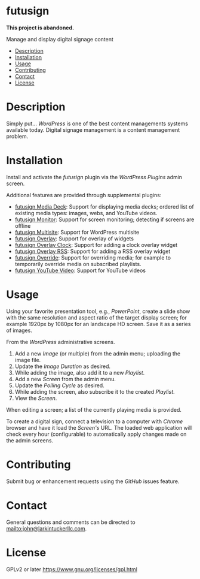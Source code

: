 futusign
====

**This project is abandoned.**

Manage and display digital signage content

- [Description](#description)
- [Installation](#installation)
- [Usage](#usage)
- [Contributing](#contributing)
- [Contact](#contact)
- [License](#license)

Description
===

Simply put... *WordPress* is one of the best content managements systems available today. Digital signage management is a content management problem. 

Installation
====

Install and activate the *futusign* plugin via the *WordPress Plugins* admin
screen.

Additional features are provided through supplemental plugins:

* [futusign Media Deck](https://github.com/larkintuckerllc/futusign-wp-mediadeck): Support for displaying media decks; ordered list of existing media types: images, webs, and YouTube videos.
* [futusign Monitor](https://github.com/larkintuckerllc/futusign-wp-monitor): Support for screen monitoring; detecting if screens are offline
* [futusign Multisite](https://github.com/larkintuckerllc/futusign-wp-multisite): Support for WordPress multisite
* [futusign Overlay](https://github.com/larkintuckerllc/futusign-wp-overlay): Support for overlay of widgets
* [futusign Overlay Clock](https://github.com/larkintuckerllc/futusign-wp-overlayclock): Support for adding a clock overlay widget
* [futusign Overlay RSS](https://github.com/larkintuckerllc/futusign-wp-overlayrss): Support for adding a RSS  overlay widget
* [futusign Override](https://github.com/larkintuckerllc/futusign-wp-override): Support for overriding media; for example to temporarily override media on subscribed playlists.
* [futusign YouTube Video](https://github.com/larkintuckerllc/futusign-wp-youtube): Support for YouTube videos

Usage
====
Using your favorite presentation tool, e.g., *PowerPoint*, create a slide show with the same resolution and aspect ratio of the target display screen; for example 1920px by 1080px for an landscape HD screen. Save it as a series of images.

From the *WordPress* administrative screens.

1. Add a new *Image* (or multiple) from the admin menu; uploading the
image file.
2. Update the *Image Duration* as desired.
3. While adding the image, also add it to a new *Playlist*.
4. Add a new *Screen* from the admin menu.
5. Update the *Polling Cycle* as desired.
6. While adding the screen, also subscribe it to the created *Playlist*.
7. View the *Screen*.

When editing a screen; a list of the currently playing media is provided.

To create a digital sign, connect a television to a computer with *Chrome* browser and have it load the *Screen's* URL. The loaded web application will check every hour (configurable) to automatically apply changes made on the admin screens.

Contributing
====
Submit bug or enhancement requests using the *GitHub* issues feature.

Contact
====
General questions and comments can be directed to
<mailto:john@larkintuckerllc.com>.

License
====
GPLv2 or later <https://www.gnu.org/licenses/gpl.html>

